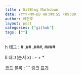 ```yaml
---
title : GitBlog Markdown
date: YYYY-MM-DD HH:MM:SS +09:00
author: 배현호
layout: post
categories: ["github"]
tags: [""]
---
```


h 태그 : # ,## ,###, ####

li 태그(순서 x) : - + * 

코드 블록 :  ``` 
링크 [표기](URL)

